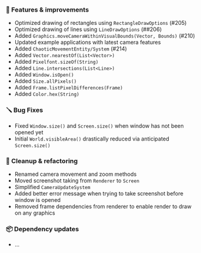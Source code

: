 ### 🚀 Features & improvements

- Optimized drawing of rectangles using `RectangleDrawOptions` (#205)
- Optimized drawing of lines using `LineDrawOptions` (##206)
- Added `Graphics.moveCameraWithinVisualBounds(Vector, Bounds)` (#210)
- Updated example applications with latest camera features
- Added `ChaoticMovementEntity/System` (#214)
- Added `Vector.nearestOf(List<Vector>)`
- Added `Pixelfont.sizeOf(String)`
- Added `Line.intersections(List<Line>)`
- Added `Window.isOpen()`
- Added `Size.allPixels()`
- Added `Frame.listPixelDifferences(Frame)`
- Added `Color.hex(String)`
### 🪛 Bug Fixes

- Fixed `Window.size()` and `Screen.size()` when window has not been opened yet
- Initial `World.visibleArea()` drastically reduced via anticipated `Screen.size()`

### 🧽 Cleanup & refactoring

- Renamed camera movement and zoom methods
- Moved screenshot taking from `Renderer` to `Screen`
- Simplified `CameraUpdateSystem`
- Added better error message when trying to take screenshot before window is opened
- Removed frame dependencies from renderer to enable render to draw on any graphics

### 📦 Dependency updates

- ...